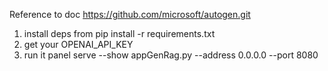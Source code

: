 Reference to doc https://github.com/microsoft/autogen.git

1. install deps from pip install -r requirements.txt
2. get your OPENAI_API_KEY
3. run it panel serve --show appGenRag.py --address 0.0.0.0 --port 8080    
